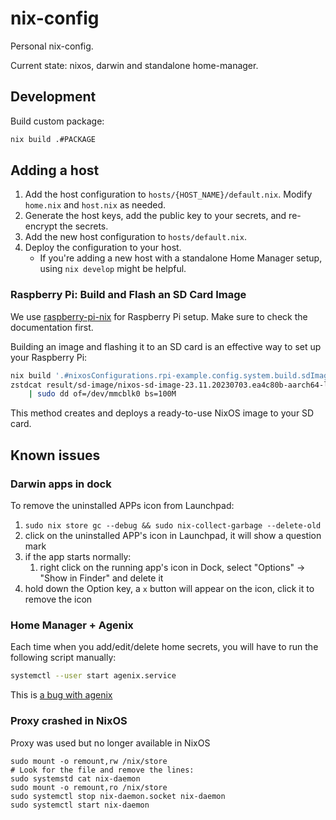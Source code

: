 # nix-config

Personal nix-config.

Current state: nixos, darwin and standalone home-manager.

## Development

Build custom package:

```sh
nix build .#PACKAGE
```

## Adding a host

1. Add the host configuration to `hosts/{HOST_NAME}/default.nix`. Modify `home.nix` and `host.nix` as needed.
2. Generate the host keys, add the public key to your secrets, and re-encrypt the secrets.
3. Add the new host configuration to `hosts/default.nix`.
4. Deploy the configuration to your host.
   - If you're adding a new host with a standalone Home Manager setup, using `nix develop` might be helpful.

### Raspberry Pi: Build and Flash an SD Card Image

We use [raspberry-pi-nix](https://github.com/nix-community/raspberry-pi-nix) for
Raspberry Pi setup. Make sure to check the documentation first.

Building an image and flashing it to an SD card is an effective way to set up your
Raspberry Pi:

```sh
nix build '.#nixosConfigurations.rpi-example.config.system.build.sdImage'
zstdcat result/sd-image/nixos-sd-image-23.11.20230703.ea4c80b-aarch64-linux.img.zst \
    | sudo dd of=/dev/mmcblk0 bs=100M
```

This method creates and deploys a ready-to-use NixOS image to your SD card.

## Known issues

### Darwin apps in dock

To remove the uninstalled APPs icon from Launchpad:

1.  `sudo nix store gc --debug && sudo nix-collect-garbage --delete-old`
2.  click on the uninstalled APP's icon in Launchpad, it will show a question mark
3.  if the app starts normally:
    1.  right click on the running app's icon in Dock, select "Options" -> "Show in Finder" and delete it
4.  hold down the Option key, a `x` button will appear on the icon, click it to remove the icon

### Home Manager + Agenix

Each time when you add/edit/delete home secrets, you will have to run the following script manually:

```sh
systemctl --user start agenix.service
```

This is [a bug with agenix](https://github.com/ryantm/agenix/issues/50#issuecomment-1712597733)

### Proxy crashed in NixOS

Proxy was used but no longer available in NixOS

```
sudo mount -o remount,rw /nix/store
# Look for the file and remove the lines:
sudo systemstd cat nix-daemon
sudo mount -o remount,ro /nix/store
sudo systemctl stop nix-daemon.socket nix-daemon
sudo systemctl start nix-daemon
```
